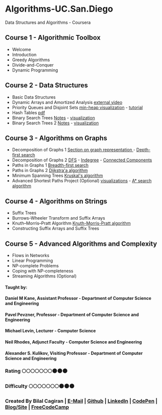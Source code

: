 # Algorithms-UC.San.Diego
Data Structures and Algorithms - Coursera

## Course 1 - Algorithmic Toolbox
* Welcome
* Introduction
* Greedy Algorithms
* Divide-and-Conquer
* Dynamic Programming

## Course 2 - Data Structures
* Basic Data Structures
* Dynamic Arrays and Amortized Analysis [external video](https://www.youtube.com/watch?v=U5XKyIVy2Vc)
* Priority Queues and Disjoint Sets [min-heap visualization](http://www.cs.usfca.edu/~galles/visualization/Heap.html) - [tutorial](https://www.topcoder.com/community/data-science/data-science-tutorials/disjoint-set-data-structures/)
* Hash Tables [pdf](https://www.cs.cmu.edu/~dga/15-744/S07/lectures/16-dht.pdf)
* Binary Search Trees [Notes](http://www.cs.yale.edu/homes/aspnes/classes/223/notes.pdf) - [visualization](https://www.cs.usfca.edu/~galles/visualization/AVLtree.html)
* Binary Search Trees 2 [Notes](http://www.cs.yale.edu/homes/aspnes/classes/223/notes.pdf) - [visualization](http://www.cs.usfca.edu/~galles/visualization/SplayTree.html)

## Course 3 - Algorithms on Graphs
* Decomposition of Graphs 1 [Section on graph representation ](https://www.khanacademy.org/computing/computer-science/algorithms/graph-representation/a/describing-graphs) - [Depth-first search](http://www.cs.usfca.edu/~galles/visualization/DFS.html)
* Decomposition of Graphs 2 [DFS](http://www.cs.usfca.edu/~galles/visualization/TopoSortDFS.html) - [Indegree](http://www.cs.usfca.edu/~galles/visualization/TopoSortIndegree.html) - [Connected Components](http://www.cs.usfca.edu/~galles/visualization/ConnectedComponent.html)
* Paths in Graphs 1 [Breadth-first search ](http://www.cs.usfca.edu/~galles/visualization/BFS.html)
* Paths in Graphs 2 [Dijkstra'a algorithm ](http://www.cs.usfca.edu/~galles/visualization/Dijkstra.html)
* Minimum Spanning Trees [Kruskal's algorithm](http://www.cs.usfca.edu/~galles/visualization/Kruskal.html)
* Advanced Shortest Paths Project (Optional) [visualizations](https://www.youtube.com/watch?v=DINCL5cd_w0) - [A* search algorithm ](https://en.wikipedia.org/wiki/A*_search_algorithm)

## Course 4 - Algorithms on Strings
* Suffix Trees
* Burrows-Wheeler Transform and Suffix Arrays
* Knuth–Morris–Pratt Algorithm [Knuth-Morris-Pratt algorithm](http://algo-visualizer.jasonpark.me/#path=string/knuth_morris_pratt/substring_search)
* Constructing Suffix Arrays and Suffix Trees

## Course 5 - Advanced Algorithms and Complexity
* Flows in Networks
* Linear Programming
* NP-complete Problems
* Coping with NP-completeness
* Streaming Algorithms (Optional)

#### Taught by:
#### Daniel M Kane, Assistant Professor - Department of Computer Science and Engineering
#### Pavel Pevzner, Professor - Department of Computer Science and Engineering 
#### Michael Levin, Lecturer - Computer Science
#### Neil Rhodes, Adjunct Faculty - Computer Science and Engineering
#### Alexander S. Kulikov, Visiting Professor - Department of Computer Science and Engineering

### Rating :full_moon::full_moon::full_moon::full_moon::full_moon::full_moon::full_moon::new_moon::new_moon::new_moon:
### Difficulty :full_moon::full_moon::full_moon::full_moon::full_moon::full_moon::full_moon::new_moon::new_moon::new_moon:

### Created By Bilal Cagiran | [E-Mail](mailto:bcagiran@hotmail.com) | [Github](https://github.com/extwiii/) | [LinkedIn](https://linkedin.com/in/bilalcagiran) | [CodePen](http://codepen.io/extwiii/) | [Blog/Site](http://bilalcagiran.com) | [FreeCodeCamp](https://www.freecodecamp.com/extwiii) 
